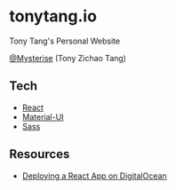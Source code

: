 # tonytang.io

Tony Tang's Personal Website

[@Mysterise](https://github.com/Mysterise) (Tony Zichao Tang)

## Tech

- [React]
- [Material-UI]
- [Sass]

[react]: https://github.com/facebook/create-react-app
[material-ui]: https://github.com/mui-org/material-ui
[sass]: https://sass-lang.com

## Resources

- [Deploying a React App on DigitalOcean](https://hackernoon.com/start-to-finish-deploying-a-react-app-on-digitalocean-bcfae9e6d01b)
